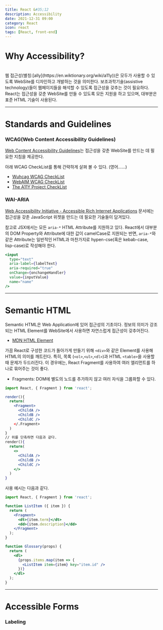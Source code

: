 ```yaml
---
title: React &#35;12
description: Accessibility
date: 2021-12-31 09:00
category: React
icon: react
tags: [React, front-end]
---
```

# Why Accessibility?
<br />
웹 접근성(별칭:[ally](https://en.wiktionary.org/wiki/a11y))은 모두가 사용할 수 있도록 WebSite를 디자인하고 개발하는 것을 의미한다. 보조과학기술(assistive technology)들이 웹페이지들을 해석할 수 있도록 접근성을 갖추는 것이 필요하다.
React는 접근성을 갖춘 WebSite를 만들 수 있도록 모든 지원을 하고 있으며, 대부분은 표준 HTML 기술이 사용된다.
<hr />

# Standards and Guidelines <br />
### WCAG(Web Content Accessibility Guidelines)
[Web Content Accessibility Guidelines](https://www.w3.org/WAI/standards-guidelines/wcag/)는 접근성을 갖춘 WebSite를 만드는 데 필요한 지침을 제공한다.

아래 WCAG CheckList를 통해 간략하게 살펴 볼 수 있다. (영어......)

- [Wuhcag WCAG CheckList](https://www.wuhcag.com/wcag-checklist/)
- [WebAIM WCAG CheckList](https://webaim.org/standards/wcag/checklist)
- [The A11Y Project CheckList](https://www.a11yproject.com/checklist/)

### WAI-ARIA
[Web Accessibility Initiative - Accessible Rich Internet Applications](https://www.w3.org/WAI/standards-guidelines/aria/) 문서에는 접근성을 갖춘 JavaScript 위젯을 만드는 데 필요한 기술들이 담겨있다.

참고로 JSX에서는 모든 `aria-*` HTML Attribute를 지원하고 있다. React에서 대부분의 DOM Property와 Attribute에 대한 값이 camelCase로 지원되는 반면, `aria-*`와 같은 Attribute는 일반적인 HTML과 마찬가지로 hypen-cse(혹은 kebab-case, lisp-case)로 작성해야 한다.

```jsx
<input
  type="text"
  aria-label={labelText}
  aria-required="true"
  onChange={onchangeHandler}
  value={inputValue}
  name="name"
/>
```
<hr />

# Semantic HTML <br />

Semantic HTML은 Web Application에 있어 접근성의 기초이다. 정보의 의미가 강조되는 HTML Element를 WebSite에서 사용하면 자연스럽게 접근성이 갖추어진다.

- [MDN HTML Element](https://developer.mozilla.org/ko/docs/Web/HTML/Element)

가끔 React로 구성한 코드가 돌아가게 만들기 위해 `<div>`와 같은 Element를 사용해 HTML의 의미를 깨트린다. 특히, 목록 (`<ol>`,`<ul>`,`<dl>`)과 HTML `<table>`을 사용할 때 문제가 두드러진다. 이 경우에는, React Fragment를 사용하여 여러 엘리먼트를 하나로 묶어주는 것이 좋다.

- Fragments:  DOM에 별도의 노드를 추가하지 않고 여러 자식을 그룹화할 수 있다.

```jsx
import React, { Fragment } from 'react';

render(){
  return(
    <Fragment>
      <ChildA />
      <ChildB />
      <ChildC />
    </.Fragment>
  )
}
// 위를 단축하면 다음과 같다.
render(){
  return(
    <>
      <ChildA />
      <ChildB />
      <ChildC />
    </>
  )
}
```

사용 예시는 다음과 같다.

```jsx
import React, { Fragment } from 'react';

function ListItem ({ item }) {
  return (
    <Fragment>
      <dt>{item.term}</dt>
      <dd>{item.description}</dd>
    </Fragment>
  );
}

function Glossary(props) {
  return (
    <dl>
      {props.items.map(item => {
        <ListItem item={item} key="item.id" />
      })}
    </dl>
  );
}
```
<hr />

# Accessible Forms <br/>

### Labeling

